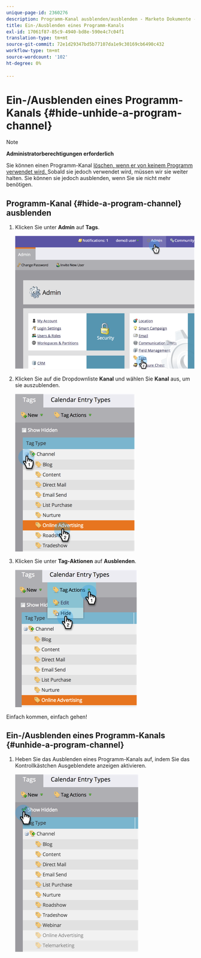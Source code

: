 ```yaml
---
unique-page-id: 2360276
description: Programm-Kanal ausblenden/ausblenden - Marketo Dokumente - Produktdokumentation
title: Ein-/Ausblenden eines Programm-Kanals
exl-id: 17061f87-85c9-4940-bd8e-590e4c7c04f1
translation-type: tm+mt
source-git-commit: 72e1d29347bd5b77107da1e9c30169cb6490c432
workflow-type: tm+mt
source-wordcount: '102'
ht-degree: 0%

---
```


# Ein-/Ausblenden eines Programm-Kanals {#hide-unhide-a-program-channel}

>[!NOTE]
>
>**Administratorberechtigungen erforderlich**

Sie können einen Programm-Kanal [löschen, wenn er von keinem Programm verwendet wird.  ](/help/marketo/product-docs/administration/tags/delete-a-program-channel.md)  Sobald sie jedoch verwendet wird, müssen wir sie weiter halten.  Sie können sie jedoch ausblenden, wenn Sie sie nicht mehr benötigen.

## Programm-Kanal {#hide-a-program-channel} ausblenden

1. Klicken Sie unter **Admin** auf **Tags**.

   ![](assets/image2014-9-24-15-3a45-3a7.png)

1. Klicken Sie auf die Dropdownliste **Kanal** und wählen Sie **Kanal** aus, um sie auszublenden.

   ![](assets/image2014-9-24-15-3a45-3a41.png)

1. Klicken Sie unter **Tag-Aktionen** auf **Ausblenden**.

   ![](assets/image2014-9-24-15-3a46-3a22.png)

Einfach kommen, einfach gehen!

## Ein-/Ausblenden eines Programm-Kanals {#unhide-a-program-channel}

1. Heben Sie das Ausblenden eines Programm-Kanals auf, indem Sie das Kontrollkästchen Ausgeblendete anzeigen aktivieren.

   ![](assets/image2014-9-24-15-3a47-3a24.png)
